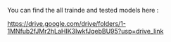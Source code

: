 You can find the all trainde and tested models here :

https://drive.google.com/drive/folders/1-1MNfub2fJMr2hLaHIK3IwkfJqebBU95?usp=drive_link



